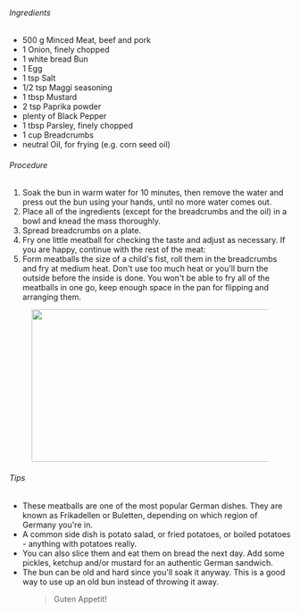 <!-- wp:heading {"level":6} -->
 <h6>Ingredients</h6>
 <!-- /wp:heading -->
 
 <!-- wp:list -->
 <ul><li>500 g Minced Meat, beef and pork</li><li>1 Onion, finely chopped</li><li>1 white bread Bun</li><li>1 Egg</li><li>1 tsp Salt</li><li>1/2 tsp Maggi seasoning</li><li>1 tbsp Mustard</li><li>2 tsp Paprika powder</li><li>plenty of Black Pepper</li><li>1 tbsp Parsley, finely chopped</li><li>1 cup Breadcrumbs</li><li>neutral Oil, for frying (e.g. corn seed oil)</li></ul>
 <!-- /wp:list -->
 
 <!-- wp:heading {"level":6} -->
 <h6>Procedure</h6>
 <!-- /wp:heading -->
 
 <!-- wp:list {"ordered":true} -->
 <ol><li>Soak the bun in warm water for 10 minutes, then remove the water and press out the bun using your hands, until no more water comes out.</li><li>Place all of the ingredients (except for the breadcrumbs and the oil) in a bowl and knead the mass thoroughly.</li><li>Spread breadcrumbs on a plate.</li><li>Fry one little meatball for checking the taste and adjust as necessary. If you are happy, continue with the rest of the meat:</li><li>Form meatballs the size of a child's fist, roll them in the breadcrumbs and fry at medium heat. Don't use too much heat or you'll burn the outside before the inside is done. You won't be able to fry all of the meatballs in one go, keep enough space in the pan for flipping and arranging them.</li></ol>
 <!-- /wp:list -->
 
 <!-- wp:image {"align":"center","id":349,"width":487,"height":273,"sizeSlug":"large"} -->
 <div class="wp-block-image"><figure class="aligncenter size-large is-resized"><img src="https://www.rice-and-potato.com/wp-content/uploads/2020/09/fre9-1024x576.jpg" alt="" class="wp-image-349" width="487" height="273"/></figure></div>
 <!-- /wp:image -->
 
 <!-- wp:heading {"level":6} -->
 <h6>Tips</h6>
 <!-- /wp:heading -->
 
 <!-- wp:list -->
 <ul><li>These meatballs are one of the most popular German dishes. They are known as Frikadellen or Buletten, depending on which region of Germany you're in.</li><li>A common side dish is potato salad, or fried potatoes, or boiled potatoes - anything with potatoes really.</li><li>You can also slice them and eat them on bread the next day. Add some pickles, ketchup and/or mustard for an authentic German sandwich.</li><li>The bun can be old and hard since you'll soak it anyway. This is a good way to use up an old bun instead of throwing it away.</li></ul>
 <!-- /wp:list -->
 
 <!-- wp:pullquote {"className":"is-style-solid-color"} -->
 <figure class="wp-block-pullquote is-style-solid-color"><blockquote><p>Guten Appetit!</p></blockquote></figure>
 <!-- /wp:pullquote -->
 
 <!-- wp:paragraph -->
 <p></p>
 <!-- /wp:paragraph -->